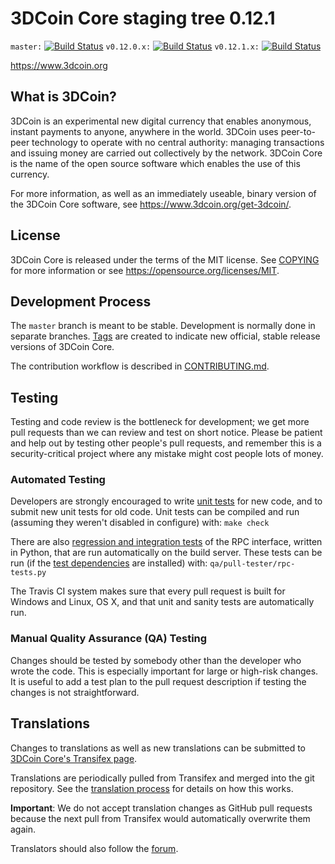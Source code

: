 3DCoin Core staging tree 0.12.1
===============================

`master:` [![Build Status](https://travis-ci.org/3dcoinpay/3dcoin.svg?branch=master)](https://travis-ci.org/3dcoinpay/3dcoin) `v0.12.0.x:` [![Build Status](https://travis-ci.org/3dcoinpay/3dcoin.svg?branch=v0.12.0.x)](https://travis-ci.org/3dcoinpay/3dcoin/branches) `v0.12.1.x:` [![Build Status](https://travis-ci.org/3dcoinpay/3dcoin.svg?branch=v0.12.1.x)](https://travis-ci.org/3dcoinpay/3dcoin/branches)

https://www.3dcoin.org


What is 3DCoin?
----------------

3DCoin is an experimental new digital currency that enables anonymous, instant
payments to anyone, anywhere in the world. 3DCoin uses peer-to-peer technology
to operate with no central authority: managing transactions and issuing money
are carried out collectively by the network. 3DCoin Core is the name of the open
source software which enables the use of this currency.

For more information, as well as an immediately useable, binary version of
the 3DCoin Core software, see https://www.3dcoin.org/get-3dcoin/.


License
-------

3DCoin Core is released under the terms of the MIT license. See [COPYING](COPYING) for more
information or see https://opensource.org/licenses/MIT.

Development Process
-------------------

The `master` branch is meant to be stable. Development is normally done in separate branches.
[Tags](https://github.com/BlockchainTechLLC/3dcoin/tags) are created to indicate new official,
stable release versions of 3DCoin Core.

The contribution workflow is described in [CONTRIBUTING.md](CONTRIBUTING.md).

Testing
-------

Testing and code review is the bottleneck for development; we get more pull
requests than we can review and test on short notice. Please be patient and help out by testing
other people's pull requests, and remember this is a security-critical project where any mistake might cost people
lots of money.

### Automated Testing

Developers are strongly encouraged to write [unit tests](/doc/unit-tests.md) for new code, and to
submit new unit tests for old code. Unit tests can be compiled and run
(assuming they weren't disabled in configure) with: `make check`

There are also [regression and integration tests](/qa) of the RPC interface, written
in Python, that are run automatically on the build server.
These tests can be run (if the [test dependencies](/qa) are installed) with: `qa/pull-tester/rpc-tests.py`

The Travis CI system makes sure that every pull request is built for Windows
and Linux, OS X, and that unit and sanity tests are automatically run.

### Manual Quality Assurance (QA) Testing

Changes should be tested by somebody other than the developer who wrote the
code. This is especially important for large or high-risk changes. It is useful
to add a test plan to the pull request description if testing the changes is
not straightforward.

Translations
------------

Changes to translations as well as new translations can be submitted to
[3DCoin Core's Transifex page](https://www.transifex.com/projects/p/3dcoin/).

Translations are periodically pulled from Transifex and merged into the git repository. See the
[translation process](doc/translation_process.md) for details on how this works.

**Important**: We do not accept translation changes as GitHub pull requests because the next
pull from Transifex would automatically overwrite them again.

Translators should also follow the [forum](https://www.3dcoin.org/forum/topic/3dcoin-worldwide-collaboration.88/).
